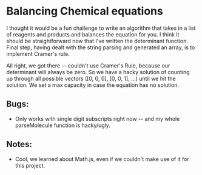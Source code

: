 # Balancing Chemical equations
I thought it would be a fun challenge to write an algorithm that takes in a list of reagents and products and balances the equation for you. I think it should be straightforward now that I've written the determinant function. Final step, having dealt with the string parsing and generated an array, is to implement Cramer's rule.

All right, we got there -- couldn't use Cramer's Rule, because our determinant will always be zero. So we have a hacky solution of counting up through all possible vectors ([0, 0, 0], [0, 0, 1], ...) until we hit the solution. We set a max capacity in case the equation has no solution.

## Bugs:
- Only works with single digit subscripts right now -- and my whole parseMolecule function is hacky/ugly.

## Notes:
- Cool, we learned about Math.js, even if we couldn't make use of it for this project.
